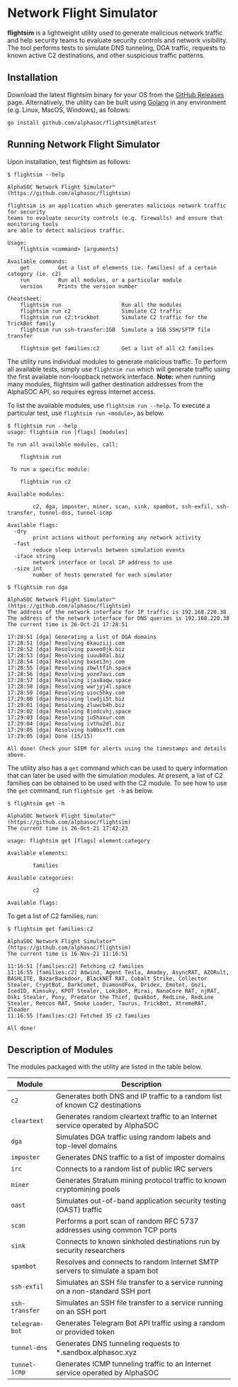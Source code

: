 # Network Flight Simulator

**flightsim** is a lightweight utility used to generate malicious network traffic and help security teams to evaluate security controls and network visibility. The tool performs tests to simulate DNS tunneling, DGA traffic, requests to known active C2 destinations, and other suspicious traffic patterns.

## Installation

Download the latest flightsim binary for your OS from the [GitHub Releases](https://github.com/alphasoc/flightsim/releases) page. Alternatively, the utility can be built using [Golang](https://golang.org/doc/install) in any environment (e.g. Linux, MacOS, Windows), as follows:

```
go install github.com/alphasoc/flightsim@latest
```

## Running Network Flight Simulator

Upon installation, test flightsim as follows:

```
$ flightsim --help

AlphaSOC Network Flight Simulator™ (https://github.com/alphasoc/flightsim)

flightsim is an application which generates malicious network traffic for security
teams to evaluate security controls (e.g. firewalls) and ensure that monitoring tools
are able to detect malicious traffic.

Usage:
    flightsim <command> [arguments]

Available commands:
    get         Get a list of elements (ie. families) of a certain category (ie. c2)
    run         Run all modules, or a particular module
    version     Prints the version number

Cheatsheet:
    flightsim run                   Run all the modules
    flightsim run c2                Simulate C2 traffic
    flightsim run c2:trickbot       Simulate C2 traffic for the TrickBot family
    flightsim run ssh-transfer:1GB  Simulate a 1GB SSH/SFTP file transfer

    flightsim get families:c2       Get a list of all c2 families
```

The utility runs individual modules to generate malicious traffic. To perform all available tests, simply use `flightsim run` which will generate traffic using the first available non-loopback network interface. **Note:** when running many modules, flightsim will gather destination addresses from the AlphaSOC API, so requires egress Internet access.

To list the available modules, use `flightsim run --help`. To execute a particular test, use `flightsim run <module>`, as below.

```
$ flightsim run --help
usage: flightsim run [flags] [modules]

To run all available modules, call:

    flightsim run

 To run a specific module:

    flightsim run c2

Available modules:

        c2, dga, imposter, miner, scan, sink, spambot, ssh-exfil, ssh-transfer, tunnel-dns, tunnel-icmp

Available flags:
  -dry
        print actions without performing any network activity
  -fast
        reduce sleep intervals between simulation events
  -iface string
        network interface or local IP address to use
  -size int
        number of hosts generated for each simulator

$ flightsim run dga

AlphaSOC Network Flight Simulator™  (https://github.com/alphasoc/flightsim)
The address of the network interface for IP traffic is 192.168.220.38
The address of the network interface for DNS queries is 192.168.220.38
The current time is 26-Oct-21 17:28:51

17:28:51 [dga] Generating a list of DGA domains
17:28:51 [dga] Resolving 6kauziij.com
17:28:52 [dga] Resolving paxeo0jk.biz
17:28:53 [dga] Resolving iuuub8al.biz
17:28:54 [dga] Resolving bxsei3nj.com
17:28:55 [dga] Resolving zbwltf1h.space
17:28:56 [dga] Resolving yoze7avi.com
17:28:57 [dga] Resolving ijax8aqw.space
17:28:58 [dga] Resolving wwrjyj4l.space
17:28:59 [dga] Resolving uioc5hky.com
17:29:00 [dga] Resolving lcwdji5t.biz
17:29:01 [dga] Resolving zluwcb4h.biz
17:29:02 [dga] Resolving 8jodcvhj.space
17:29:03 [dga] Resolving ju5haxur.com
17:29:04 [dga] Resolving ivthu2dl.biz
17:29:05 [dga] Resolving ha0bsxft.com
17:29:05 [dga] Done (15/15)

All done! Check your SIEM for alerts using the timestamps and details above.
```

The utility also has a `get` command which can be used to query information that can later be used with the simulation modules. At present, a list of C2 families can be obtained to be used with the C2 module. To see how to use the `get` command, run `flightsim get -h` as below.

```
$ flightsim get -h

AlphaSOC Network Flight Simulator™  (https://github.com/alphasoc/flightsim)
The current time is 26-Oct-21 17:42:23

usage: flightsim get [flags] element:category

Available elements:

        families

Available categories:

        c2

Available flags:
```

To get a list of C2 families, run:

```
$ flightsim get families:c2

AlphaSOC Network Flight Simulator™  (https://github.com/alphasoc/flightsim)
The current time is 16-Nov-21 11:16:51

11:16:51 [families:c2] Fetching c2 families
11:16:55 [families:c2] Adwind, Agent Tesla, Amadey, AsyncRAT, AZORult, BASHLITE, BazarBackdoor, BlackNET RAT, Cobalt Strike, Collector Stealer, CryptBot, DarkComet, DiamondFox, Dridex, Emotet, Gozi, IcedID, Kimsuky, KPOT Stealer, LokiBot, Mirai, NanoCore RAT, njRAT, Oski Stealer, Pony, Predator the Thief, Quakbot, RedLine, RedLine Stealer, Remcos RAT, Smoke Loader, Taurus, TrickBot, XtremeRAT, Zloader
11:16:55 [families:c2] Fetched 35 c2 families

All done!
```

## Description of Modules

The modules packaged with the utility are listed in the table below.

| Module        | Description                                                                      |
| ------------- | -------------------------------------------------------------------------------- |
| `c2`          | Generates both DNS and IP traffic to a random list of known C2 destinations      |
| `cleartext`   | Generates random cleartext traffic to an Internet service operated by AlphaSOC   |
| `dga`         | Simulates DGA traffic using random labels and top-level domains                  |
| `imposter`    | Generates DNS traffic to a list of imposter domains                              |
| `irc`         | Connects to a random list of public IRC servers                                  |
| `miner`       | Generates Stratum mining protocol traffic to known cryptomining pools            |
| `oast`        | Simulates out-of-band application security testing (OAST) traffic                |
| `scan`        | Performs a port scan of random RFC 5737 addresses using common TCP ports         |
| `sink`        | Connects to known sinkholed destinations run by security researchers             |
| `spambot`     | Resolves and connects to random Internet SMTP servers to simulate a spam bot     |
| `ssh-exfil`   | Simulates an SSH file transfer to a service running on a non-standard SSH port   |
| `ssh-transfer`| Simulates an SSH file transfer to a service running on an SSH port               |
| `telegram-bot`| Generates Telegram Bot API traffic using a random or provided token              |
| `tunnel-dns`  | Generates DNS tunneling requests to \*.sandbox.alphasoc.xyz                      |
| `tunnel-icmp` | Generates ICMP tunneling traffic to an Internet service operated by AlphaSOC     |


